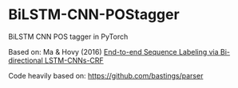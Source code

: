 # BiLSTM-CNN-POStagger
BiLSTM CNN POS tagger in PyTorch

Based on: Ma & Hovy (2016) [End-to-end Sequence Labeling via Bi-directional LSTM-CNNs-CRF](https://arxiv.org/abs/1603.01354)

Code heavily based on: https://github.com/bastings/parser
